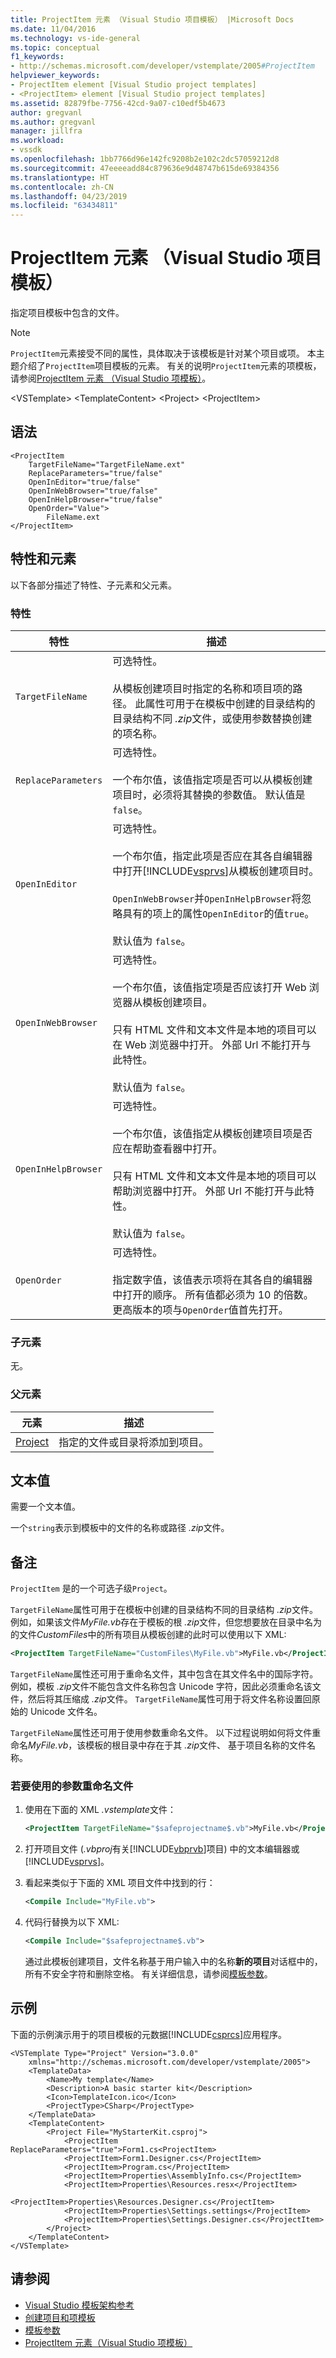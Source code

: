 ```yaml
---
title: ProjectItem 元素 （Visual Studio 项目模板） |Microsoft Docs
ms.date: 11/04/2016
ms.technology: vs-ide-general
ms.topic: conceptual
f1_keywords:
- http://schemas.microsoft.com/developer/vstemplate/2005#ProjectItem
helpviewer_keywords:
- ProjectItem element [Visual Studio project templates]
- <ProjectItem> element [Visual Studio project templates]
ms.assetid: 82879fbe-7756-42cd-9a07-c10edf5b4673
author: gregvanl
ms.author: gregvanl
manager: jillfra
ms.workload:
- vssdk
ms.openlocfilehash: 1bb7766d96e142fc9208b2e102c2dc57059212d8
ms.sourcegitcommit: 47eeeeadd84c879636e9d48747b615de69384356
ms.translationtype: HT
ms.contentlocale: zh-CN
ms.lasthandoff: 04/23/2019
ms.locfileid: "63434811"
---
```

# <a name="projectitem-element-visual-studio-project-templates"></a>ProjectItem 元素 （Visual Studio 项目模板）
指定项目模板中包含的文件。

> [!NOTE]
> `ProjectItem`元素接受不同的属性，具体取决于该模板是针对某个项目或项。 本主题介绍了`ProjectItem`项目模板的元素。 有关的说明`ProjectItem`元素的项模板，请参阅[ProjectItem 元素 （Visual Studio 项模板）](../extensibility/projectitem-element-visual-studio-item-templates.md)。

 \<VSTemplate> \<TemplateContent> \<Project> \<ProjectItem>

## <a name="syntax"></a>语法

```
<ProjectItem
    TargetFileName="TargetFileName.ext"
    ReplaceParameters="true/false"
    OpenInEditor="true/false"
    OpenInWebBrowser="true/false"
    OpenInHelpBrowser="true/false"
    OpenOrder="Value">
        FileName.ext
</ProjectItem>
```

## <a name="attributes-and-elements"></a>特性和元素
 以下各部分描述了特性、子元素和父元素。

### <a name="attributes"></a>特性

| 特性 | 描述 |
|---------------------| - |
| `TargetFileName` | 可选特性。<br /><br /> 从模板创建项目时指定的名称和项目项的路径。 此属性可用于在模板中创建的目录结构的目录结构不同 *.zip*文件，或使用参数替换创建的项名称。 |
| `ReplaceParameters` | 可选特性。<br /><br /> 一个布尔值，该值指定项是否可以从模板创建项目时，必须将其替换的参数值。 默认值是 `false`。 |
| `OpenInEditor` | 可选特性。<br /><br /> 一个布尔值，指定此项是否应在其各自编辑器中打开[!INCLUDE[vsprvs](../code-quality/includes/vsprvs_md.md)]从模板创建项目时。<br /><br /> `OpenInWebBrowser`并`OpenInHelpBrowser`将忽略具有的项上的属性`OpenInEditor`的值`true`。<br /><br /> 默认值为 `false`。 |
| `OpenInWebBrowser` | 可选特性。<br /><br /> 一个布尔值，该值指定项是否应该打开 Web 浏览器从模板创建项目。<br /><br /> 只有 HTML 文件和文本文件是本地的项目可以在 Web 浏览器中打开。 外部 Url 不能打开与此特性。<br /><br /> 默认值为 `false`。 |
| `OpenInHelpBrowser` | 可选特性。<br /><br /> 一个布尔值，该值指定从模板创建项目项是否应在帮助查看器中打开。<br /><br /> 只有 HTML 文件和文本文件是本地的项目可以帮助浏览器中打开。 外部 Url 不能打开与此特性。<br /><br /> 默认值为 `false`。 |
| `OpenOrder` | 可选特性。<br /><br /> 指定数字值，该值表示项将在其各自的编辑器中打开的顺序。 所有值都必须为 10 的倍数。 更高版本的项与`OpenOrder`值首先打开。 |

### <a name="child-elements"></a>子元素
 无。

### <a name="parent-elements"></a>父元素

|元素|描述|
|-------------|-----------------|
|[Project](../extensibility/project-element-visual-studio-templates.md)|指定的文件或目录将添加到项目。|

## <a name="text-value"></a>文本值
 需要一个文本值。

 一个`string`表示到模板中的文件的名称或路径 *.zip*文件。

## <a name="remarks"></a>备注
 `ProjectItem` 是的一个可选子级`Project`。

 `TargetFileName`属性可用于在模板中创建的目录结构不同的目录结构 *.zip*文件。 例如，如果该文件*MyFile.vb*存在于模板的根 *.zip*文件，但您想要放在目录中名为的文件*CustomFiles*中的所有项目从模板创建的此时可以使用以下 XML:

```xml
<ProjectItem TargetFileName="CustomFiles\MyFile.vb">MyFile.vb</ProjectItem>
```

 `TargetFileName`属性还可用于重命名文件，其中包含在其文件名中的国际字符。 例如，模板 *.zip*文件不能包含文件名称包含 Unicode 字符，因此必须重命名该文件，然后将其压缩成 *.zip*文件。 `TargetFileName`属性可用于将文件名称设置回原始的 Unicode 文件名。

 `TargetFileName`属性还可用于使用参数重命名文件。 以下过程说明如何将文件重命名*MyFile.vb*，该模板的根目录中存在于其 *.zip*文件、 基于项目名称的文件名称。

### <a name="to-rename-files-with-parameters"></a>若要使用的参数重命名文件

1. 使用在下面的 XML *.vstemplate*文件：

   ```xml
   <ProjectItem TargetFileName="$safeprojectname$.vb">MyFile.vb</ProjectItem>
   ```

2. 打开项目文件 (*.vbproj*有关[!INCLUDE[vbprvb](../code-quality/includes/vbprvb_md.md)]项目) 中的文本编辑器或[!INCLUDE[vsprvs](../code-quality/includes/vsprvs_md.md)]。

3. 看起来类似于下面的 XML 项目文件中找到的行：

   ```xml
   <Compile Include="MyFile.vb">
   ```

4. 代码行替换为以下 XML:

   ```xml
   <Compile Include="$safeprojectname$.vb">
   ```

    通过此模板创建项目，文件名称基于用户输入中的名称**新的项目**对话框中的，所有不安全字符和删除空格。 有关详细信息，请参阅[模板参数](../ide/template-parameters.md)。

## <a name="example"></a>示例
 下面的示例演示用于的项目模板的元数据[!INCLUDE[csprcs](../data-tools/includes/csprcs_md.md)]应用程序。

```
<VSTemplate Type="Project" Version="3.0.0"
    xmlns="http://schemas.microsoft.com/developer/vstemplate/2005">
    <TemplateData>
        <Name>My template</Name>
        <Description>A basic starter kit</Description>
        <Icon>TemplateIcon.ico</Icon>
        <ProjectType>CSharp</ProjectType>
    </TemplateData>
    <TemplateContent>
        <Project File="MyStarterKit.csproj">
            <ProjectItem ReplaceParameters="true">Form1.cs<ProjectItem>
            <ProjectItem>Form1.Designer.cs</ProjectItem>
            <ProjectItem>Program.cs</ProjectItem>
            <ProjectItem>Properties\AssemblyInfo.cs</ProjectItem>
            <ProjectItem>Properties\Resources.resx</ProjectItem>
            <ProjectItem>Properties\Resources.Designer.cs</ProjectItem>
            <ProjectItem>Properties\Settings.settings</ProjectItem>
            <ProjectItem>Properties\Settings.Designer.cs</ProjectItem>
        </Project>
    </TemplateContent>
</VSTemplate>
```

## <a name="see-also"></a>请参阅
- [Visual Studio 模板架构参考](../extensibility/visual-studio-template-schema-reference.md)
- [创建项目和项模板](../ide/creating-project-and-item-templates.md)
- [模板参数](../ide/template-parameters.md)
- [ProjectItem 元素（Visual Studio 项模板）](../extensibility/projectitem-element-visual-studio-item-templates.md)